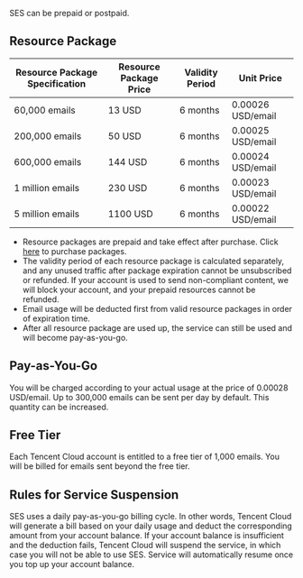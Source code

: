 SES can be prepaid or postpaid.

## Resource Package
| Resource Package Specification | Resource Package Price | Validity Period | Unit Price    |
| ----- | ----- | --- | --------- |
| 60,000 emails   | 13 USD   | 6 months | 0.00026 USD/email |
| 200,000 emails  | 50 USD | 6 months | 0.00025 USD/email |
| 600,000 emails  | 144 USD  | 6 months | 0.00024 USD/email |
| 1 million emails | 230 USD | 6 months | 0.00023 USD/email |
| 5 million emails | 1100 USD | 6 months | 0.00022 USD/email |
- Resource packages are prepaid and take effect after purchase. Click [here](http://buy.cloud.tencent.com/ses) to purchase packages.
- The validity period of each resource package is calculated separately, and any unused traffic after package expiration cannot be unsubscribed or refunded. If your account is used to send non-compliant content, we will block your account, and your prepaid resources cannot be refunded.
- Email usage will be deducted first from valid resource packages in order of expiration time.
- After all resource package are used up, the service can still be used and will become pay-as-you-go.


## Pay-as-You-Go
You will be charged according to your actual usage at the price of 0.00028 USD/email. Up to 300,000 emails can be sent per day by default. This quantity can be increased.
## Free Tier
Each Tencent Cloud account is entitled to a free tier of 1,000 emails. You will be billed for emails sent beyond the free tier.
## Rules for Service Suspension
SES uses a daily pay-as-you-go billing cycle. In other words, Tencent Cloud will generate a bill based on your daily usage and deduct the corresponding amount from your account balance. If your account balance is insufficient and the deduction fails, Tencent Cloud will suspend the service, in which case you will not be able to use SES. Service will automatically resume once you top up your account balance.


